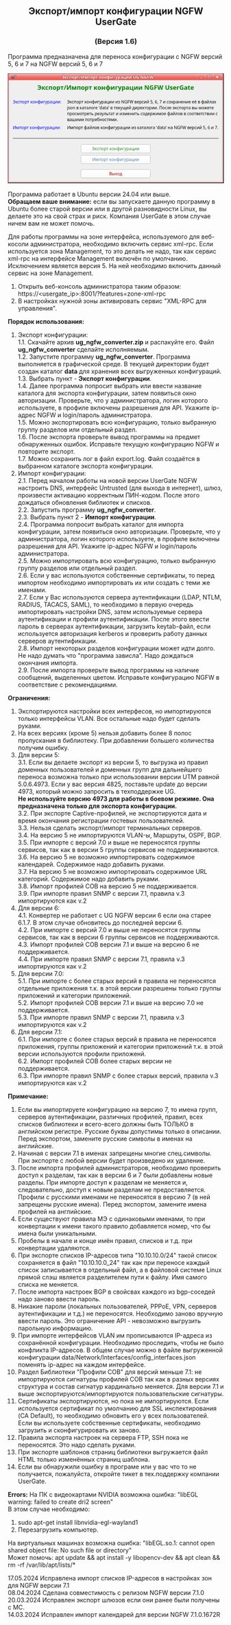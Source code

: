 <h2 align="center">Экспорт/импорт конфигурации NGFW UserGate</h2>
<h3 align="center">(Версия 1.6)</h3>

Программа предназначена для переноса конфигурации с NGFW версий 5, 6 и 7 на NGFW версий 5, 6 и 7

<p align="center"><img src="main_image.png"></p>

Программа работает в Ubuntu версии 24.04 или выше.<br>
<b>Обращаем ваше внимание:</b> если вы запускаете данную программу в Ubuntu более старой версии или в другой
разновидности Linux, вы делаете это на свой страх и риск. Компания UserGate в этом случае ничем вам не может помочь.

Для работы программы на зоне интерфейса, используемого для веб-косоли администратора, необходимо включить сервис xml-rpc.
Если используется зона Management, то это делать не надо, так как сервис xml-rpc на интерфейсе Management включён по умолчанию.
Исключением является версия 5. На ней необходимо включить данный сервис на зоне Management.
1. Открыть веб-консоль администратора таким образом: https://<usergate_ip>:8001/?features=zone-xml-rpc
2. В настройках нужной зоны активировать сервис "XML-RPC для управления".

<b>Порядок использования:</b>
1. Экспорт конфигурации:<br>
1.1. Скачайте архив <b>ug_ngfw_converter.zip</b> и распакуйте его. Файл <b>ug_ngfw_converter</b> сделайте исполняемым.<br>
1.2. Запустите программу <b>ug_ngfw_converter</b>. Программа выполняется в графической среде. В текущей директории будет создан
каталог <b>data</b> для хранения всех выгруженных конфигураций.<br>
1.3. Выбрать пункт - <b>Экспорт конфигурации</b>.<br>
1.4. Далее программа попросит выбрать или ввести название каталога для экспорта конфигурации, затем появиться окно авторизации.
Проверьте, что у администратора, логин которого используете, в профиле включены разрешения для API. Укажите ip-адрес NGFW и
login/пароль администратора.<br>
1.5. Можно экспортировать всю конфигурацию, только выбранную группу разделов или отдельный раздел.<br>
1.6. После экспорта проверьте вывод программы на предмет обнаруженных ошибок. Исправьте текущую конфигурацию NGFW и повторите экспорт.<br>
1.7. Можно сохранить лог в файл export.log. Файл создаётся в выбранном каталоге экспорта конфигурации.<br>
2. Импорт конфигурации:<br>
2.1. Перед началом работы на новой версии UserGate NGFW настроить DNS, интерфейс Untrusted (для выхода в интернет),
шлюз, произвести активацию корректным ПИН-кодом. После этого дождаться обновления библиотек и списков.<br>
2.2. Запустить программу <b>ug_ngfw_converter</b>.<br>
2.3. Выбрать пункт 2 - <b>Импорт конфигурации</b>.<br>
2.4. Программа попросит выбрать каталог для импорта конфигурации, затем появиться окно авторизации.
Проверьте, что у администратора, логин которого используете, в профиле включены разрешения для API. Укажите ip-адрес NGFW и
login/пароль администратора.<br>
2.5. Можно импортировать всю конфигурацию, только выбранную группу разделов или отдельный раздел.<br>
2.6. Если у вас используются собственные сертификаты, то перед импортом необходимо импортировать их или создать с теми же именами.<br>
2.7. Если у Вас используются сервера аутентификации (LDAP, NTLM, RADIUS, TACACS, SAML), то необходимо в первую очередь импортировать
настройки DNS, затем используемые сервера аутентификации и профили аутентификации. После этого ввести пароль в серверах аутентификации,
загрузить keytab-файл, если используется авторизация kerberos и проверить работу данных серверов аутентификации.<br>
2.8. Импорт некоторых разделов конфигурации может идти долго. Не надо думать что "программа зависла". Надо дождаться окончания импорта.<br>
2.9. После импорта проверьте вывод программы на наличие сообщений, выделенных цветом. Исправьте конфигурацию NGFW в соответствие
с рекомендациями.<br>

<b>Ограничения:</b>
1. Экспортируются настройки всех интерфесов, но импортируются только интерфейсы VLAN. Все остальные надо будет сделать руками.<br>
2. На всех версиях (кроме 5) нельзя добавить более 8 полос пропускания в библиотеку. При добавлении большего количества
получим ошибку.<br>
3. Для версии 5:<br>
3.1. Если вы делаете экспорт из версии 5, то выгрузка из правил доменных пользователей и доменных групп для дальнейшего переноса
возможна только при использовании версии UTM равной 5.0.6.4973. Если у вас версия 4825, поставьте update до версии 4973,
который можно запросить в техподдержке UG.<br>
<b>Не используйте версию 4973 для работы в боевом режиме. Она предназначена только для экспорта конфигурации.</b><br>
3.2. При экспорте Captive-профилей, не экспортируются дата и время окончания регистрации гостевых пользователей.<br>
3.3. Нельзя сделать экспорт/импорт терминальных серверов.<br>
3.4. На версию 5 не импортируются VLAN-ы, Маршруты, OSPF, BGP.<br>
3.5. При импорте с версий 7.0 и выше не переносятся группы сервисов, так как в версии 5 группы сервисов не поддерживаются.<br>
3.6. На версию 5 не возможно импортировать содержимое календарей. Содержимое надо добавить руками.<br>
3.7. На версию 5 не возможно импортировать содержимое URL категорий. Содержимое надо добавить руками.<br>
3.8. Импорт профилей СОВ на версию 5 не поддерживается.<br>
3.9. При импорте правил SNMP с версии 7.1, правила v.3 импортируются как v.2<br>
4. Для версии 6:<br>
4.1. Конвертер не работает с UG NGFW версии 6 если она старее 6.1.7. В этом случае обновитесь до последней версии 6.<br>
4.2. При импорте с версий 7.0 и выше не переносятся группы сервисов, так как в версии 6 группы сервисов не поддерживаются.<br>
4.3. Импорт профилей СОВ версии 7.1 и выше на версию 6 не поддерживается.<br>
4.4. При импорте правил SNMP с версии 7.1, правила v.3 импортируются как v.2<br>
5. Для версии 7.0:<br>
5.1. При импорте с более старых версий в правила не переносятся отдельные приложения т.к. в этой версии разрешены только
группы приложений и категории приложений.<br>
5.2. Импорт профилей СОВ версии 7.1 и выше на версию 7.0 не поддерживается.<br>
5.3. При импорте правил SNMP с версии 7.1, правила v.3 импортируются как v.2<br>
6. Для версии 7.1:<br>
6.1. При импорте с более старых версий в правила не переносятся приложения, группы приложений и категории приложений т.к.
в этой версии используются профили приложенй.<br>
6.2. Импорт профилей СОВ более старых версии не поддерживается.<br>
6.3. При импорте правил SNMP с более старых версий, правила v.3 импортируются как v.2<br>

<b>Примечание:</b>
1. Если вы импортируете конфигурацию на версию 7, то имена групп, серверов аутентификации, различных профилей, правил,
всех списков библиотеки и всего-всего должны быть ТОЛЬКО в английском регистре. Русские буквы допустимы только в описании.
Перед экспортом, замените русские символы в именах на английские.<br>
2. Начиная с версии 7.1 в именах запрещены многие спец.символы. При экспорте с любой версии будет произведено их удаление.<br>
3. После импорта профилей администраторов, необходимо проверить доступ к разделам, так как в версии 6 и 7 были добавлены
новые разделы. При импорте доступ к разделам не меняется и, следовательно, доступ к новым разделам не предоставляется.
Профили с русскими именами не переносятся в версию 7 (в ней запрещены русские имена). Перед экспортом, замените имена
профилей на английские.<br>
4. Если существуют правила МЭ с одинаковыми именами, то при конвертации к имени такого правило добавляется номер,
что бы имена были уникальными.<br>
5. Пробелы в начале и конце имён правил, списков и т.д. при конвертации удаляются.<br>
6. При экспорте списков IP-адресов типа "10.10.10.0/24" такой список сохраняется в файл "10.10.10.0_24" так как при переносе
каждый список записывается в отдельный файл, а в файловой системе Linux прямой слэш является разделителем пути к файлу.
Имя самого списка не меняется.<br>
7. После импорта настроек BGP в свойсвах каждого из bgp-соседей надо заново ввести пароль.<br>
8. Никакие пароли (локальных пользователей, PPPoE, VPN, серверов аутентификации и т.д.) не переносятся. Необходимо
заново вручную ввести пароль. Это ограничение API - невозможно выгрузить парольную информацию.<br>
9. При импорте интерфейсов VLAN им прописываются IP-адреса из сохранённой конфигурации. Необходимо проследить, чтобы не было
конфликта IP-адресов. В общем случае можно в файле выгруженной конфигурации data/Network/Interfaces/config_interfaces.json поменять
ip-адрес на каждом интерфейсе.<br>
10. Раздел Библиотеки "Профили СОВ" для версий меньше 7.1: не импортируются сигнатуры профилей СОВ так как в разных версиях
структура и состав сигнатур кардинально меняется. Для версии 7.1 и выше экспортируются/импортируются пользовательские сигнатуры.<br>
11. Сертификаты экспортируются, но пока не импортируются. Если используется сертификат по умолчанию для SSL инспектирования
(CA Default), то необходимо обновить его у всех пользователей. Если вы используете собственные сертификаты, необходимо загрузить
и сконфигурировать их заново.<br>
12. Правила экспорта настроек на сервера FTP, SSH пока не переносятся. Это надо сделать руками.<br>
13. При экспорте шаблонов страниц библиотеки выгружается файл HTML только изменённых страниц шаблона.<br>
14. Если вы обнаружили ошибку в програме или у вас что то не получается, пожалуйста, откройте тикет в тех.поддержку компании UserGate.<br>

<b>Errors:</b>
На ПК с видеокартами NVIDIA возможна ошибка: "libEGL warning: failed to create dri2 screen"<br>
В этом случае необходимо:
1. sudo apt-get install libnvidia-egl-wayland1<br>
2. Перезагрузить компьютер.<br>

На виртуальных машинах возможна ошибка: "libEGL.so.1: cannot open shared object file: No such file or directory"<br>
Может помочь: apt update && apt install -y libopencv-dev && apt clean && rm -rf /var/lib/apt/lists/*

17.05.2024 Исправлена импорт списков IP-адресов в настройках зон для NGFW версии 7.1<br>
08.04.2024 Сделана совместимость с релизом NGFW версии 7.1.0<br>
20.03.2024 Исправлен экспорт шлюзов если они ранее были получены с МС.<br>
14.03.2024 Исправлен импорт календарей для версии NGFW 7.1.0.1672R<br>
